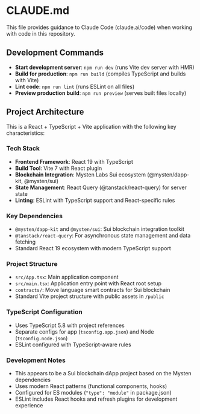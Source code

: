# CLAUDE.md

This file provides guidance to Claude Code (claude.ai/code) when working with code in this repository.

## Development Commands

- **Start development server**: `npm run dev` (runs Vite dev server with HMR)
- **Build for production**: `npm run build` (compiles TypeScript and builds with Vite)
- **Lint code**: `npm run lint` (runs ESLint on all files)
- **Preview production build**: `npm run preview` (serves built files locally)

## Project Architecture

This is a React + TypeScript + Vite application with the following key characteristics:

### Tech Stack
- **Frontend Framework**: React 19 with TypeScript
- **Build Tool**: Vite 7 with React plugin
- **Blockchain Integration**: Mysten Labs Sui ecosystem (@mysten/dapp-kit, @mysten/sui)
- **State Management**: React Query (@tanstack/react-query) for server state
- **Linting**: ESLint with TypeScript support and React-specific rules

### Key Dependencies
- `@mysten/dapp-kit` and `@mysten/sui`: Sui blockchain integration toolkit
- `@tanstack/react-query`: For asynchronous state management and data fetching
- Standard React 19 ecosystem with modern TypeScript support

### Project Structure
- `src/App.tsx`: Main application component
- `src/main.tsx`: Application entry point with React root setup
- `contracts/`: Move language smart contracts for Sui blockchain
- Standard Vite project structure with public assets in `/public`

### TypeScript Configuration
- Uses TypeScript 5.8 with project references
- Separate configs for app (`tsconfig.app.json`) and Node (`tsconfig.node.json`)
- ESLint configured with TypeScript-aware rules

### Development Notes
- This appears to be a Sui blockchain dApp project based on the Mysten dependencies
- Uses modern React patterns (functional components, hooks)
- Configured for ES modules (`"type": "module"` in package.json)
- ESLint includes React hooks and refresh plugins for development experience
